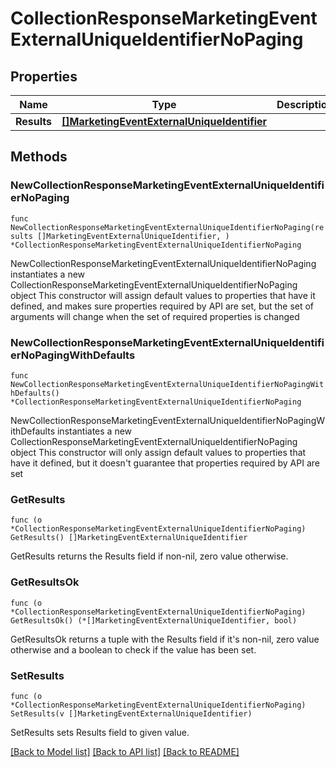 # CollectionResponseMarketingEventExternalUniqueIdentifierNoPaging

## Properties

Name | Type | Description | Notes
------------ | ------------- | ------------- | -------------
**Results** | [**[]MarketingEventExternalUniqueIdentifier**](MarketingEventExternalUniqueIdentifier.md) |  | 

## Methods

### NewCollectionResponseMarketingEventExternalUniqueIdentifierNoPaging

`func NewCollectionResponseMarketingEventExternalUniqueIdentifierNoPaging(results []MarketingEventExternalUniqueIdentifier, ) *CollectionResponseMarketingEventExternalUniqueIdentifierNoPaging`

NewCollectionResponseMarketingEventExternalUniqueIdentifierNoPaging instantiates a new CollectionResponseMarketingEventExternalUniqueIdentifierNoPaging object
This constructor will assign default values to properties that have it defined,
and makes sure properties required by API are set, but the set of arguments
will change when the set of required properties is changed

### NewCollectionResponseMarketingEventExternalUniqueIdentifierNoPagingWithDefaults

`func NewCollectionResponseMarketingEventExternalUniqueIdentifierNoPagingWithDefaults() *CollectionResponseMarketingEventExternalUniqueIdentifierNoPaging`

NewCollectionResponseMarketingEventExternalUniqueIdentifierNoPagingWithDefaults instantiates a new CollectionResponseMarketingEventExternalUniqueIdentifierNoPaging object
This constructor will only assign default values to properties that have it defined,
but it doesn't guarantee that properties required by API are set

### GetResults

`func (o *CollectionResponseMarketingEventExternalUniqueIdentifierNoPaging) GetResults() []MarketingEventExternalUniqueIdentifier`

GetResults returns the Results field if non-nil, zero value otherwise.

### GetResultsOk

`func (o *CollectionResponseMarketingEventExternalUniqueIdentifierNoPaging) GetResultsOk() (*[]MarketingEventExternalUniqueIdentifier, bool)`

GetResultsOk returns a tuple with the Results field if it's non-nil, zero value otherwise
and a boolean to check if the value has been set.

### SetResults

`func (o *CollectionResponseMarketingEventExternalUniqueIdentifierNoPaging) SetResults(v []MarketingEventExternalUniqueIdentifier)`

SetResults sets Results field to given value.



[[Back to Model list]](../README.md#documentation-for-models) [[Back to API list]](../README.md#documentation-for-api-endpoints) [[Back to README]](../README.md)


